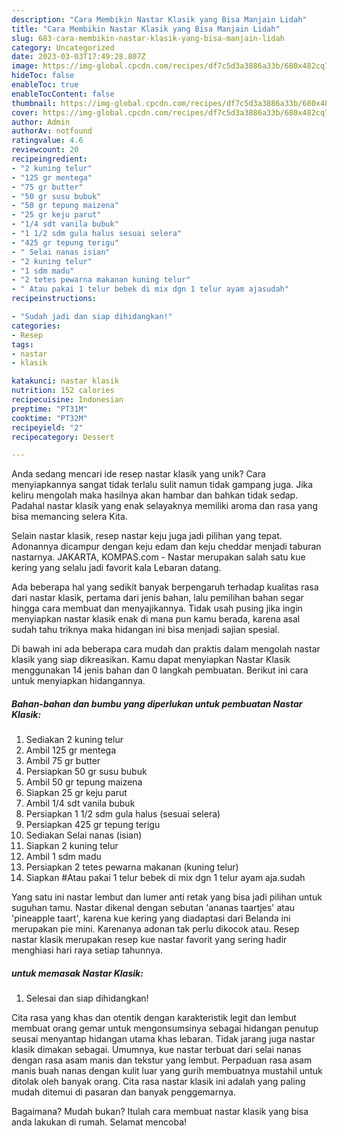 ```yaml
---
description: "Cara Membikin Nastar Klasik yang Bisa Manjain Lidah"
title: "Cara Membikin Nastar Klasik yang Bisa Manjain Lidah"
slug: 683-cara-membikin-nastar-klasik-yang-bisa-manjain-lidah
category: Uncategorized
date: 2023-03-03T17:49:28.807Z
image: https://img-global.cpcdn.com/recipes/df7c5d3a3886a33b/680x482cq70/nastar-klasik-foto-resep-utama.jpg
hideToc: false
enableToc: true
enableTocContent: false
thumbnail: https://img-global.cpcdn.com/recipes/df7c5d3a3886a33b/680x482cq70/nastar-klasik-foto-resep-utama.jpg
cover: https://img-global.cpcdn.com/recipes/df7c5d3a3886a33b/680x482cq70/nastar-klasik-foto-resep-utama.jpg
author: Admin
authorAv: notfound
ratingvalue: 4.6
reviewcount: 20
recipeingredient:
- "2 kuning telur"
- "125 gr mentega"
- "75 gr butter"
- "50 gr susu bubuk"
- "50 gr tepung maizena"
- "25 gr keju parut"
- "1/4 sdt vanila bubuk"
- "1 1/2 sdm gula halus sesuai selera"
- "425 gr tepung terigu"
- " Selai nanas isian"
- "2 kuning telur"
- "1 sdm madu"
- "2 tetes pewarna makanan kuning telur"
- " Atau pakai 1 telur bebek di mix dgn 1 telur ayam ajasudah"
recipeinstructions:

- "Sudah jadi dan siap dihidangkan!"
categories:
- Resep
tags:
- nastar
- klasik

katakunci: nastar klasik 
nutrition: 152 calories
recipecuisine: Indonesian
preptime: "PT31M"
cooktime: "PT32M"
recipeyield: "2"
recipecategory: Dessert

---
```





Anda sedang mencari ide resep nastar klasik yang unik? Cara menyiapkannya sangat tidak terlalu sulit namun tidak gampang juga. Jika keliru mengolah maka hasilnya akan hambar dan bahkan tidak sedap. Padahal nastar klasik yang enak selayaknya memiliki aroma dan rasa yang bisa memancing selera Kita.





Selain nastar klasik, resep nastar keju juga jadi pilihan yang tepat. Adonannya dicampur dengan keju edam dan keju cheddar menjadi taburan nastarnya. JAKARTA, KOMPAS.com - Nastar merupakan salah satu kue kering yang selalu jadi favorit kala Lebaran datang.

Ada beberapa hal yang sedikit banyak berpengaruh terhadap kualitas rasa dari nastar klasik, pertama dari jenis bahan, lalu pemilihan bahan segar hingga cara membuat dan menyajikannya. Tidak usah pusing jika ingin menyiapkan nastar klasik enak di mana pun kamu berada, karena asal sudah tahu triknya maka hidangan ini bisa menjadi sajian spesial.






Di bawah ini ada beberapa cara mudah dan praktis dalam mengolah nastar klasik yang siap dikreasikan. Kamu dapat menyiapkan Nastar Klasik menggunakan 14 jenis bahan dan 0 langkah pembuatan. Berikut ini cara untuk menyiapkan hidangannya.

<!--inarticleads1-->

##### Bahan-bahan dan bumbu yang diperlukan untuk pembuatan Nastar Klasik:

1. Sediakan 2 kuning telur
1. Ambil 125 gr mentega
1. Ambil 75 gr butter
1. Persiapkan 50 gr susu bubuk
1. Ambil 50 gr tepung maizena
1. Siapkan 25 gr keju parut
1. Ambil 1/4 sdt vanila bubuk
1. Persiapkan 1 1/2 sdm gula halus (sesuai selera)
1. Persiapkan 425 gr tepung terigu
1. Sediakan  Selai nanas (isian)
1. Siapkan 2 kuning telur
1. Ambil 1 sdm madu
1. Persiapkan 2 tetes pewarna makanan (kuning telur)
1. Siapkan  #Atau pakai 1 telur bebek di mix dgn 1 telur ayam aja.sudah


Yang satu ini nastar lembut dan lumer anti retak yang bisa jadi pilihan untuk suguhan tamu. Nastar dikenal dengan sebutan &#39;ananas taartjes&#39; atau &#39;pineapple taart&#39;, karena kue kering yang diadaptasi dari Belanda ini merupakan pie mini. Karenanya adonan tak perlu dikocok atau. Resep nastar klasik merupakan resep kue nastar favorit yang sering hadir menghiasi hari raya setiap tahunnya. 

<!--inarticleads2-->

#####  untuk memasak Nastar Klasik:


1. Selesai dan siap dihidangkan!

Cita rasa yang khas dan otentik dengan karakteristik legit dan lembut membuat orang gemar untuk mengonsumsinya sebagai hidangan penutup seusai menyantap hidangan utama khas lebaran. Tidak jarang juga nastar klasik dimakan sebagai. Umumnya, kue nastar terbuat dari selai nanas dengan rasa asam manis dan tekstur yang lembut. Perpaduan rasa asam manis buah nanas dengan kulit luar yang gurih membuatnya mustahil untuk ditolak oleh banyak orang. Cita rasa nastar klasik ini adalah yang paling mudah ditemui di pasaran dan banyak penggemarnya. 

Bagaimana? Mudah bukan? Itulah cara membuat nastar klasik yang bisa anda lakukan di rumah. Selamat mencoba!
